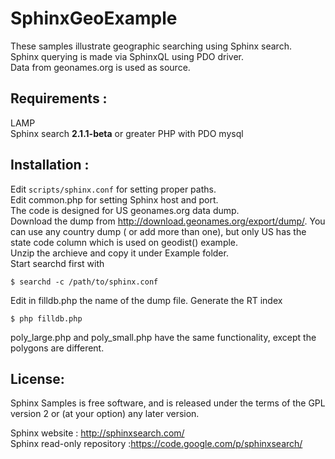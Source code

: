 SphinxGeoExample
=========================

These samples illustrate geographic searching using Sphinx search.     
Sphinx querying is made via SphinxQL using PDO driver.    
Data from geonames.org is used as source.     


Requirements :
-------------------------------------------
LAMP  
Sphinx search  **2.1.1-beta** or greater
PHP with PDO mysql  

Installation :
-------------------------------------------
Edit `scripts/sphinx.conf` for setting proper paths.    
Edit common.php for setting Sphinx host and port.   
The code is designed for  US geonames.org data dump.    
Download the dump from http://download.geonames.org/export/dump/. You can use any country dump ( or add more than one), 
but only US has the state code column which is used on geodist() example.    
Unzip the archieve and copy it under Example folder.   
Start searchd first with
 
    $ searchd -c /path/to/sphinx.conf    
   
Edit in filldb.php the name of the dump file.
Generate the RT index
 
    $ php filldb.php
poly_large.php and poly_small.php have the same functionality, except the polygons are different.   

License:
-------------------------------------------
Sphinx Samples  is free software, and is released under the terms of the GPL version 2 or (at your option) any later version.

Sphinx website : http://sphinxsearch.com/  
Sphinx read-only repository :https://code.google.com/p/sphinxsearch/ 
